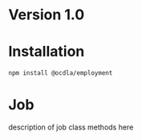 # Version 1.0

# Installation
```npm install @ocdla/employment```

# Job
description of job class methods here
